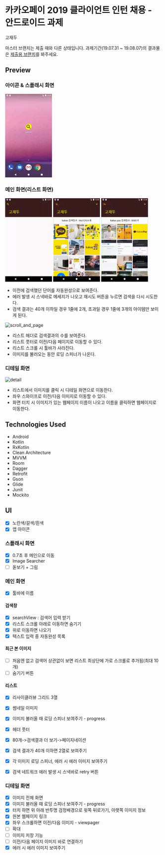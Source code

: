 # 카카오페이 2019 클라이언트 인턴 채용 - 안드로이드 과제

고재두

마스터 브랜치는 제출 때와 다른 상태입니다.
과제기간(19.07.31 ~ 19.08.07)의 결과물은 [제출용 브랜치](https://github.com/nadarm/image-search/tree/for-submitting-assignments)를 봐주세요.


## Preview

### 아이콘 & 스플래시 화면

<img src="./readme_resources/icon_and_splash.gif" width="30%" alt="icon and splash">

### 메인 화면(리스트 화면)
<div>
<img src="./readme_resources/search1.gif" width="30%" alt="search1" style="display: inline">
<img src="./readme_resources/search2.gif" width="30%" alt="search2" style="display: inline">
<img src="./readme_resources/search_error.gif" width="30%" alt="search_error" style="display: inline">
</div>

- 이전에 검색했던 단어를 자동완성으로 보여준다.
- 에러 발생 시 스낵바로 메세지가 나오고 재시도 버튼을 누르면 검색을 다시 시도한다.
- 검색 결과는 40개 이하일 경우 1줄에 2개, 초과일 경우 1줄에 3개의 아이템만 보이게 된다.

<img src="./readme_resources/scroll_and_page.gif" width="30%" alt="scroll_and_page">

- 리스트 헤더로 검색결과의 수를 보여준다.
- 리스트 풋터로 이전/다음 페이지로 이동할 수 있다.
- 리스트 스크롤 시 툴바가 사라진다.
- 이미지를 불러오는 동안 로딩 스피너가 나온다.

### 디테일 화면

<img src="./readme_resources/detail.gif" width="30%" alt="detail">

- 리스트에서 이미지를 클릭 시 디테일 화면으로 이동한다.
- 좌우 스와이프로 이전/다음 이미지로 이동할 수 있다.
- 화면 터치 시 이미지가 있는 웹페이지 이름이 나오고 이름을 클릭하면 웹페이지로 이동한다.


## Technologies Used
- Android
- Kotlin
- RxKotlin
- Clean Architecture
- MVVM
- Room
- Dagger
- Retrofit
- Gson
- Glide
- Junit
- Mockito


## UI
- [x] 노란색/갈색/흰색
- [x] 앱 아이콘

### 스플래시 화면
- [x] 0.7초 후 메인으로 이동
- [x] Image Searcher 
- [ ] 돋보기 + 그림

### 메인 화면
- [x] 툴바에 이름

#### 검색창
- [x] searchView : 검색어 입력 받기
- [x] 리스트 스크롤 아래로 이동하면 숨기기
- [x] 위로 이동하면 나오기
- [x] 텍스트 입력 중 자동완성 목록

#### 최근 본 이미지
- [ ] 처음엔 없고 검색어 상관없이 보면 리스트 최상단에 가로 스크롤로 추가됨(최대 10개)
- [ ] 숨기기 버튼

#### 리스트
- [x] 리사이클러뷰 그리드 3열
- [x] 썸네일 이미지
- [x] 이미지 불러올 때 로딩 스피너 보여주기 - progress
- [x] 헤더 풋터
- [x] 80개->검색결과 더 보기->페이지네이션 
- [x] 검색 결과가 40개 이하면 2열로 보여주기
- [x] 각 이미지 로딩 스피너, 에러 시 에러 이미지 보여주기 
- [x] 검색 네트워크 에러 발생 시 스낵바로 retry 버튼

 
### 디테일 화면
- [x] 이미지 전체 화면
- [x] 이미지 불러올 때 로딩 스피너 보여주기 - progress
- [x] 터치 하면 위 아래 반투명 검정배경으로 윗쪽 뒤로가기, 아랫쪽 이미지 정보
- [x] 원본 웹페이지 링크
- [x] 좌우 스크롤하면 이전/다음 이미지 - viewpager
- [ ] 확대
- [ ] 이미지 저장 기능
- [ ] 이전/다음 페이지 이미지 바로 연결하기
- [x] 에러 시 에러 이미지 보여주기 
